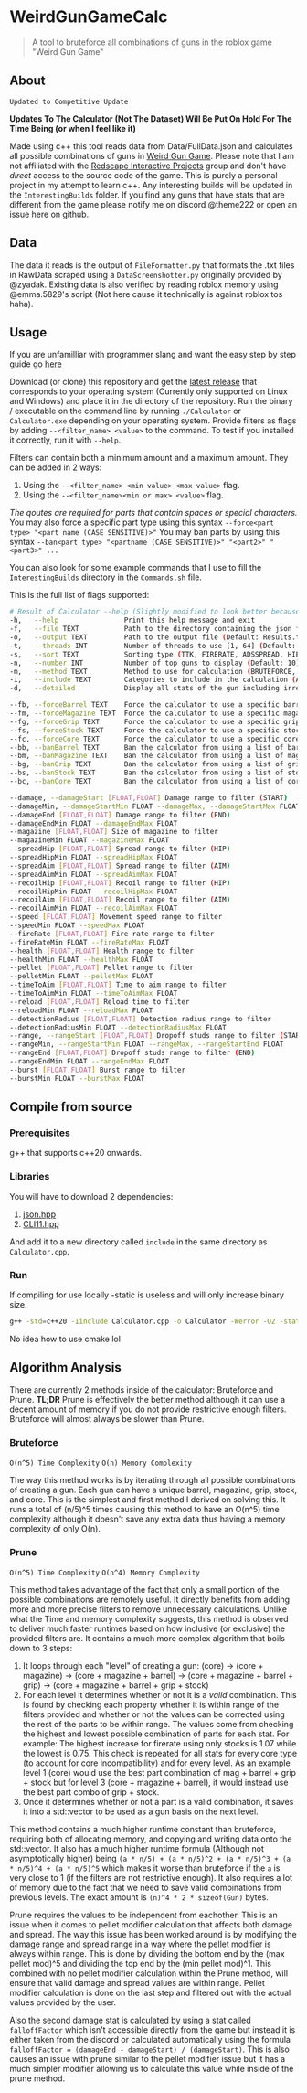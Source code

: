 # WeirdGunGameCalc
> A tool to bruteforce all combinations of guns in the roblox game "Weird Gun Game"

## About
`Updated to Competitive Update`<br/>

**Updates To The Calculator (Not The Dataset) Will Be Put On Hold For The Time Being (or when I feel like it)**

Made using c++ this tool reads data from Data/FullData.json and calculates all possible combinations of guns in [Weird Gun Game](https://www.roblox.com/games/94590879393563/Weird-Gun-Game-UPDATE). Please note that I am not affiliated with the [Redscape Interactive Projects](https://www.roblox.com/communities/35232296/Redscape-Interactive-Projects#!/about)
group and don't have *direct* access to the source code of the game. This is
purely a personal project in my attempt to learn c++. Any interesting builds
will be updated in the `InterestingBuilds` folder. If you find any guns that
have stats that are different from the game please notify me on discord
@theme222 or open an issue here on github.

## Data
The data it reads is the output of `FileFormatter.py` that formats the .txt
files in RawData scraped using a `DataScreenshotter.py` originally provided by
@zyadak. Existing data is also verified by reading roblox memory using
@emma.5829's script (Not here cause it technically is against roblox tos haha).

## Usage

If you are unfamilliar with programmer slang and want the easy step by step guide go [here](https://scribehow.com/shared/How_to_Download_and_Run_Weird_Gun_Game_Calculator__5Ys-2XhCR5-tHUvSz9-y_g)

Download (or clone) this repository and get the [latest
release](https://github.com/theme222/WeirdGunGameCalc/releases) that corresponds
to your operating system (Currently only supported on Linux and Windows) and
place it in the directory of the repository. Run the binary / executable on
the command line by running `./Calculator` or `Calculator.exe` depending on your
operating system. Provide filters as flags by adding `--<filter_name> <value>`
to the command. To test if you installed it correctly, run it with `--help`.

Filters can contain both a minimum amount and a maximum amount. They can be added in 2 ways:
1. Using the `--<filter_name> <min value> <max value>` flag.
2. Using the `--<filter_name><min or max> <value>` flag.

*The qoutes are required for parts that contain spaces or special characters.*
You may also force a specific part type using this syntax `--force<part type> "<part name (CASE SENSITIVE)>"`
You may ban parts by using this syntax `--ban<part type> "<partname (CASE SENSITIVE)>" "<part2>" "<part3>" ...`

You can also look for some example commands that I use to fill the `InterestingBuilds` directory in the `Commands.sh` file.

This is the full list of flags supported:
```sh
# Result of Calculator --help (Slightly modified to look better because it's kinda ugly. Lookin at you CLI11)
-h,   --help                Print this help message and exit
-f,   --file TEXT           Path to the directory containing the json file (Default: Data)
-o,   --output TEXT         Path to the output file (Default: Results.txt)
-t,   --threads INT         Number of threads to use [1, 64] (Default: AUTODETECT)
-s,   --sort TEXT           Sorting type (TTK, FIRERATE, ADSSPREAD, HIPFIRESPREAD, RECOIL, SPEED, HEALTH, MAGAZINE, RELOAD) (Default: TTK)
-n,   --number INT          Number of top guns to display (Default: 10)
-m,   --method TEXT         Method to use for calculation (BRUTEFORCE, PRUNE) (Default: PRUNE)
-i,   --include TEXT        Categories to include in the calculation (AR, Sniper, LMG, SMG, Shotgun, Weird) (REQUIRED)
-d,   --detailed            Display all stats of the gun including irrelevant ones

--fb, --forceBarrel TEXT    Force the calculator to use a specific barrel
--fm, --forceMagazine TEXT  Force the calculator to use a specific magazine
--fg, --forceGrip TEXT      Force the calculator to use a specific grip
--fs, --forceStock TEXT     Force the calculator to use a specific stock
--fc, --forceCore TEXT      Force the calculator to use a specific core
--bb, --banBarrel TEXT      Ban the calculator from using a list of barrels
--bm, --banMagazine TEXT    Ban the calculator from using a list of magazines
--bg, --banGrip TEXT        Ban the calculator from using a list of grips
--bs, --banStock TEXT       Ban the calculator from using a list of stocks
--bc, --banCore TEXT        Ban the calculator from using a list of cores

--damage, --damageStart [FLOAT,FLOAT] Damage range to filter (START)
--damageMin, --damageStartMin FLOAT --damageMax, --damageStartMax FLOAT
--damageEnd [FLOAT,FLOAT] Damage range to filter (END)
--damageEndMin FLOAT --damageEndMax FLOAT
--magazine [FLOAT,FLOAT] Size of magazine to filter
--magazineMin FLOAT --magazineMax FLOAT
--spreadHip [FLOAT,FLOAT] Spread range to filter (HIP)
--spreadHipMin FLOAT --spreadHipMax FLOAT
--spreadAim [FLOAT,FLOAT] Spread range to filter (AIM)
--spreadAimMin FLOAT --spreadAimMax FLOAT
--recoilHip [FLOAT,FLOAT] Recoil range to filter (HIP)
--recoilHipMin FLOAT --recoilHipMax FLOAT
--recoilAim [FLOAT,FLOAT] Recoil range to filter (AIM)
--recoilAimMin FLOAT --recoilAimMax FLOAT
--speed [FLOAT,FLOAT] Movement speed range to filter
--speedMin FLOAT --speedMax FLOAT
--fireRate [FLOAT,FLOAT] Fire rate range to filter
--fireRateMin FLOAT --fireRateMax FLOAT
--health [FLOAT,FLOAT] Health range to filter
--healthMin FLOAT --healthMax FLOAT
--pellet [FLOAT,FLOAT] Pellet range to filter
--pelletMin FLOAT --pelletMax FLOAT
--timeToAim [FLOAT,FLOAT] Time to aim range to filter
--timeToAimMin FLOAT --timeToAimMax FLOAT
--reload [FLOAT,FLOAT] Reload time to filter
--reloadMin FLOAT --reloadMax FLOAT
--detectionRadius [FLOAT,FLOAT] Detection radius range to filter
--detectionRadiusMin FLOAT --detectionRadiusMax FLOAT
--range, --rangeStart [FLOAT,FLOAT] Dropoff studs range to filter (START)
--rangeMin, --rangeStartMin FLOAT --rangeMax, --rangeStartEnd FLOAT
--rangeEnd [FLOAT,FLOAT] Dropoff studs range to filter (END)
--rangeEndMin FLOAT --rangeEndMax FLOAT
--burst [FLOAT,FLOAT] Burst range to filter
--burstMin FLOAT --burstMax FLOAT
```

## Compile from source
### Prerequisites
g++ that supports c++20 onwards.

### Libraries
You will have to download 2 dependencies:

1. [json.hpp](https://github.com/nlohmann/json/releases)
2. [CLI11.hpp](https://www.github.com/CLIUtils/CLI11/releases)

And add it to a new directory called `include` in the same directory as `Calculator.cpp`.

### Run
If compiling for use locally -static is useless and will only increase binary size.
```sh
g++ -std=c++20 -Iinclude Calculator.cpp -o Calculator -Werror -O2 -static
```
No idea how to use cmake lol

## Algorithm Analysis

There are currently 2 methods inside of the calculator: Bruteforce and Prune.
**TL;DR** Prune is effectively the better method although it can use a decent amount of memory if you do not provide restrictive enough filters. Bruteforce will almost always be slower than Prune.

### Bruteforce

`O(n^5) Time Complexity` `O(n) Memory Complexity`

The way this method works is by iterating through all possible combinations of
creating a gun. Each gun can have a unique barrel, magazine, grip, stock, and
core. This is the simplest and first method I derived on solving this. It runs a
total of (n/5)^5 times causing this method to have an O(n^5) time complexity
although it doesn't save any extra data thus having a memory complexity of only
O(n).

### Prune

`O(n^5) Time Complexity` `O(n^4) Memory Complexity`

This method takes advantage of the fact that only a small portion of the
possible combinations are remotely useful. It directly benefits from adding more
and more precise filters to remove unnecessary calculations. Unlike what the
Time and memory complexity suggests, this method is observed to deliver much
faster runtimes based on how inclusive (or exclusive) the provided filters are.
It contains a much more complex algorithm that boils down to 3 steps:
1. It loops through each "level" of creating a gun: (core) -> (core + magazine) -> (core + magazine + barrel) -> (core + magazine + barrel + grip) -> (core + magazine + barrel + grip + stock)
2. For each level it determines whether or not it is a *valid* combination. This is found by checking each property whether it is within range of the filters provided and whether or not the values can be corrected using the rest of the parts to be within range. The values come from checking the highest and lowest possible combination of parts for each stat. For example: The highest increase for firerate using only stocks is 1.07 while the lowest is 0.75. This check is repeated for all stats for every core type (to account for core incompatibility) and for every level. As an example level 1 (core) would use the best part combination of mag + barrel + grip + stock but for level 3 (core + magazine + barrel), it would instead use the best part combo of grip + stock.
3. Once it determines whether or not a part is a valid combination, it saves it into a std::vector to be used as a gun basis on the next level.

This method contains a much higher runtime constant than bruteforce, requiring
both of allocating memory, and copying and writing data onto the std::vector. It
also has a much higher runtime formula (Although not asymptotically higher)
being `(a * n/5) + (a * n/5)^2 + (a * n/5)^3 + (a * n/5)^4 + (a * n/5)^5`
which makes it worse than bruteforce if the `a` is very close to 1 (if the filters
are not restrictive enough). It also requires a lot of memory due to the fact
that we need to save valid combinations from previous levels. The exact amount
is `(n)^4 * 2 * sizeof(Gun)` bytes.

Prune requires the values to be independent from eachother. This is an issue
when it comes to pellet modifier calculation that affects both damage and
spread. The way this issue has been worked around is by modifying the damage
range and spread range in a way where the pellet modifier is always within
range. This is done by dividing the bottom end by the (max pellet mod)^5 and
dividing the top end by the (min pellet mod)^1. This combined with no pellet
modifier calculation within the Prune method, will ensure that valid damage and
spread values are within range. Pellet modifier calculation is done on the last
step and filtered out with the actual values provided by the user.

Also the second damage stat is calculated by using a stat called `falloffFactor`
which isn't accessible directly from the game but instead it is either taken
from the discord or calculated automatically using the formula `falloffFactor =
(damageEnd - damageStart) / (damageStart)`. This is also causes an issue with
prune similar to the pellet modifier issue but it has a much simpler modifier
allowing us to calculate this value while inside of the prune method.
